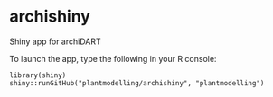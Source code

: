 # archishiny
Shiny app for archiDART

To launch the app, type the following in your R console:

	library(shiny)
	shiny::runGitHub("plantmodelling/archishiny", "plantmodelling")
